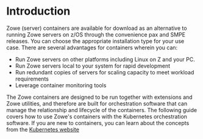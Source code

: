 # Introduction

Zowe (server) containers are available for download as an alternative to running Zowe servers on z/OS through the convenience pax and SMPE releases. You can choose the appropriate installation type for your use case. There are several advantages for containers wherein you can:

* Run Zowe servers on other platforms including Linux on Z and your PC.
* Run Zowe servers local to your system for rapid development
* Run redundant copies of servers for scaling capacity to meet workload requirements
* Leverage container monitoring tools

The Zowe containers are designed to be run together with extensions and Zowe utilities, and therefore are built for orchestration software that can manage the relationship and lifecycle of the containers. The following guide covers how to use Zowe's containers with the Kubernetes orchestration software. If you are new to containers, you can learn about the concepts from the [Kubernetes website](https://kubernetes.io/docs/concepts/overview/what-is-kubernetes/)


